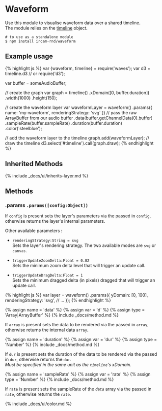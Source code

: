 ---
---

# Waveform

Use this module to visualise waveform data over a shared timeline.  
The module relies on the [timeline](https://github.com/Ircam-RnD/timeLine) object.

~~~
# to use as a standalone module
$ npm install ircam-rnd/waveform
~~~

<!-- _A working demo for this module can be found [here](#)_ -->

## Example usage

{% highlight js %}
var {waveform, timeline} = require('waves');
var d3 = timeline.d3 // or require('d3');

var buffer = someAudioBuffer;

// create the graph
var graph = timeline()
  .xDomain([0, buffer.duration])
  .width(1000)
  .height(150);
  
// create the waveform layer
var waveformLayer = waveform()
  .params({ name: 'my-waveform', renderingStrategy: 'svg' })
  // pass the raw ArrayBuffer from our audio buffer
  .data(buffer.getChannelData(0).buffer)
  .sampleRate(buffer.sampleRate)
  .duration(buffer.duration)
  .color('steelblue');

// add the waveform layer to the timeline
graph.add(waveformLayer);
// draw the timeline
d3.select('#timeline').call(graph.draw);
{% endhighlight %}

## Inherited Methods

{% include _docs/ui/inherits-layer.md %}

## Methods

### .params `.params([config:Object])`

If `config` is present sets the layer's parameters via the passed in `config`, otherwise returns the layer's internal parameters.  

Other available parameters :

* `renderingStrategy:String = svg`  
  Sets the layer's rendering strategy. The two available modes are `svg` or `canvas`. 

* `triggerUpdateZoomDelta:Float = 0.02`  
  Sets the minimum zoom delta level that will trigger an update call.  

* `triggerUpdateDragDelta:Float = 1`  
  Sets the minimum dragged delta (in pixels) dragged that will trigger an update call.

{% highlight js %}
var layer = waveform()
  .params({
    yDomain: [0, 100],
    renderingStrategy: 'svg',
    // ...
  });
{% endhighlight %}
 
{% assign name = 'data' %}
{% assign var = 'd' %}
{% assign type = 'Array|ArrayBuffer' %}
{% include _docs/method.md %}

If `array` is present sets the data to be rendered via the passed in `array`, otherwise returns the internal data `array`.


{% assign name = 'duration' %}
{% assign var = 'dur' %}
{% assign type = 'Number' %}
{% include _docs/method.md %}

If `dur` is present sets the duration of the data to be rendered via the passed in `dur`, otherwise returns the `dur`.  
_Must be specified in the same unit as the `timeline`'s xDomain._


{% assign name = 'sampleRate' %}
{% assign var = 'rate' %}
{% assign type = 'Number' %}
{% include _docs/method.md %}

If `rate` is present sets the sampleRate of the _`data`_ array via the passed in `rate`, otherwise returns the `rate`.


{% include _docs/ui/color.md %}

